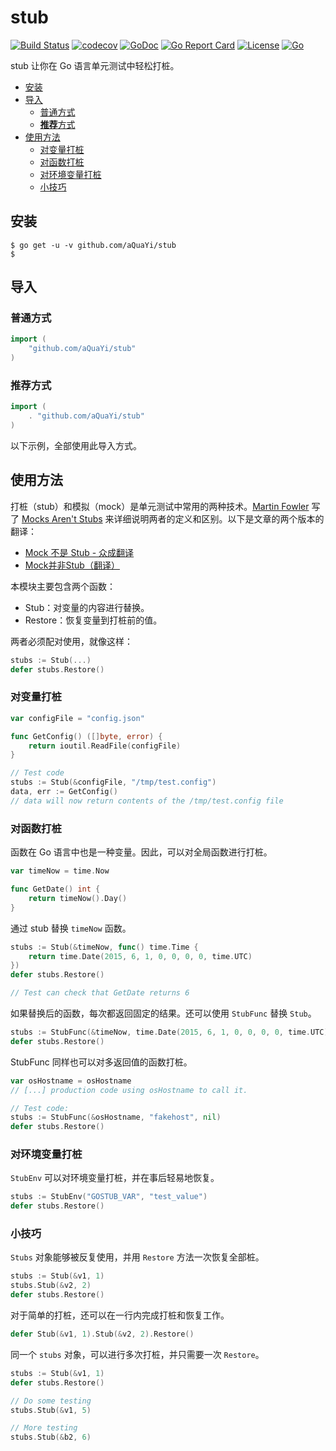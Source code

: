 # stub

[![Build Status](https://travis-ci.org/aQuaYi/stub.svg?branch=master)](https://travis-ci.org/aQuaYi/stub)
[![codecov](https://codecov.io/gh/aQuaYi/stub/branch/master/graph/badge.svg)](https://codecov.io/gh/aQuaYi/stub)
[![GoDoc](https://godoc.org/github.com/aQuaYi/stub?status.svg)](https://godoc.org/github.com/aQuaYi/stub)
[![Go Report Card](https://goreportcard.com/badge/github.com/aQuaYi/stub)](https://goreportcard.com/report/github.com/aQuaYi/stub)
[![License](https://img.shields.io/github/license/mashape/apistatus.svg?maxAge=2592000)](LICENSE)
[![Go](https://img.shields.io/badge/Go-1.13+-blue.svg)](https://golang.google.cn)

stub 让你在 Go 语言单元测试中轻松打桩。

- [安装](#%e5%ae%89%e8%a3%85)
- [导入](#%e5%af%bc%e5%85%a5)
  - [普通方式](#%e6%99%ae%e9%80%9a%e6%96%b9%e5%bc%8f)
  - [**推荐**方式](#%e6%8e%a8%e8%8d%90%e6%96%b9%e5%bc%8f)
- [使用方法](#%e4%bd%bf%e7%94%a8%e6%96%b9%e6%b3%95)
  - [对变量打桩](#%e5%af%b9%e5%8f%98%e9%87%8f%e6%89%93%e6%a1%a9)
  - [对函数打桩](#%e5%af%b9%e5%87%bd%e6%95%b0%e6%89%93%e6%a1%a9)
  - [对环境变量打桩](#%e5%af%b9%e7%8e%af%e5%a2%83%e5%8f%98%e9%87%8f%e6%89%93%e6%a1%a9)
  - [小技巧](#%e5%b0%8f%e6%8a%80%e5%b7%a7)

## 安装

```shell
$ go get -u -v github.com/aQuaYi/stub
$
```

## 导入

### 普通方式

```go
import (
	"github.com/aQuaYi/stub"
)
```

### **推荐**方式

```go
import (
	. "github.com/aQuaYi/stub"
)
```

以下示例，全部使用此导入方式。

## 使用方法

打桩（stub）和模拟（mock）是单元测试中常用的两种技术。[Martin Fowler](https://martinfowler.com/) 写了 [Mocks Aren't Stubs](https://martinfowler.com/articles/mocksArentStubs.html) 来详细说明两者的定义和区别。以下是文章的两个版本的翻译：

- [Mock 不是 Stub - 众成翻译](https://www.zcfy.cc/article/mocks-arent-stubs)
- [Mock并非Stub（翻译）](http://www.predatorray.me/Mock%E5%B9%B6%E9%9D%9EStub-%E7%BF%BB%E8%AF%91/)

本模块主要包含两个函数：

- Stub：对变量的内容进行替换。
- Restore：恢复变量到打桩前的值。

两者必须配对使用，就像这样：

```go
stubs := Stub(...)
defer stubs.Restore()
```

### 对变量打桩

```go
var configFile = "config.json"

func GetConfig() ([]byte, error) {
    return ioutil.ReadFile(configFile)
}

// Test code
stubs := Stub(&configFile, "/tmp/test.config")
data, err := GetConfig()
// data will now return contents of the /tmp/test.config file
```

### 对函数打桩

函数在 Go 语言中也是一种变量。因此，可以对全局函数进行打桩。

```go
var timeNow = time.Now

func GetDate() int {
    return timeNow().Day()
}
```

通过 stub 替换 `timeNow` 函数。

```go
stubs := Stub(&timeNow, func() time.Time {
    return time.Date(2015, 6, 1, 0, 0, 0, 0, time.UTC)
})
defer stubs.Restore()

// Test can check that GetDate returns 6
```

如果替换后的函数，每次都返回固定的结果。还可以使用 `StubFunc` 替换 `Stub`。

```go
stubs := StubFunc(&timeNow, time.Date(2015, 6, 1, 0, 0, 0, 0, time.UTC))
defer stubs.Restore()
```

StubFunc 同样也可以对多返回值的函数打桩。

```go
var osHostname = osHostname
// [...] production code using osHostname to call it.

// Test code:
stubs := StubFunc(&osHostname, "fakehost", nil)
defer stubs.Restore()
```

### 对环境变量打桩

`StubEnv` 可以对环境变量打桩，并在事后轻易地恢复。

```go
stubs := StubEnv("GOSTUB_VAR", "test_value")
defer stubs.Restore()
```

### 小技巧

`Stubs` 对象能够被反复使用，并用 `Restore` 方法一次恢复全部桩。

```go
stubs := Stub(&v1, 1)
stubs.Stub(&v2, 2)
defer stubs.Restore()
```

对于简单的打桩，还可以在一行内完成打桩和恢复工作。

```go
defer Stub(&v1, 1).Stub(&v2, 2).Restore()
```

同一个 `stubs` 对象，可以进行多次打桩，并只需要一次 `Restore`。

```go
stubs := Stub(&v1, 1)
defer stubs.Restore()

// Do some testing
stubs.Stub(&v1, 5)

// More testing
stubs.Stub(&b2, 6)
```

